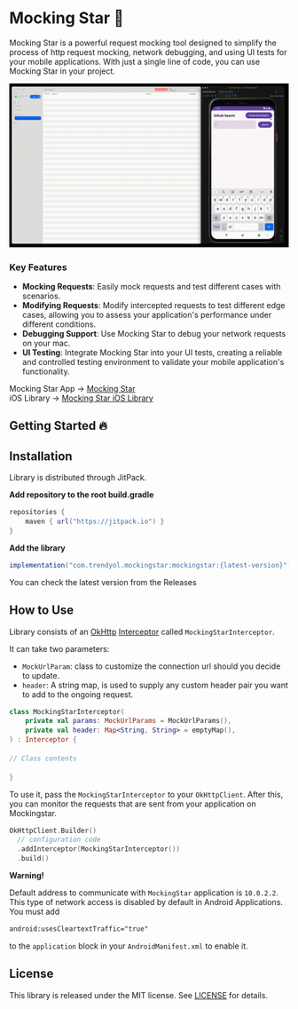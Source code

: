 # Mocking Star 🌟

Mocking Star is a powerful request mocking tool designed to simplify the process of http request mocking, network debugging, and using UI tests for your mobile applications.  With just a single line of code, you can use Mocking Star in your project.

![](/img/demo.gif)

### Key Features

- **Mocking Requests**: Easily mock requests and test different cases with scenarios.
- **Modifying Requests**: Modify intercepted requests to test different edge cases, allowing you to assess your application's performance under different conditions.
- **Debugging Support**: Use Mocking Star to debug your network requests on your mac.
- **UI Testing**: Integrate Mocking Star into your UI tests, creating a reliable and controlled testing environment to validate your mobile application's functionality.

Mocking Star App -> [Mocking Star](https://github.com/Trendyol/mockingstar) <br>
iOS Library -> [Mocking Star iOS Library](https://github.com/Trendyol/mockingstar-ios)

## Getting Started 🔥



## Installation

Library is distributed through JitPack.

**Add repository to the root build.gradle**

```gradle
repositories {
	maven { url("https://jitpack.io") }
}
```

**Add the library**

```gradle
implementation("com.trendyol.mockingstar:mockingstar:{latest-version}")
```

You can check the latest version from the Releases

## How to Use

Library consists of an [OkHttp](https://square.github.io/okhttp/) [Interceptor](https://square.github.io/okhttp/features/interceptors/) called `MockingStarInterceptor`. 

It can take two parameters: 
- `MockUrlParam`: class to customize the connection url should you decide to update.
- `header`: A string map, is used to supply any custom header pair you want to add to the ongoing request.

```kotlin
class MockingStarInterceptor(
	private val params: MockUrlParams = MockUrlParams(),
	private val header: Map<String, String> = emptyMap(),
) : Interceptor {

// Class contents

}
```

To use it, pass the `MockingStarInterceptor` to your `OkHttpClient`. After this, you can monitor the requests that are sent from your application on Mockingstar.

```kotlin
OkHttpClient.Builder()
  // configuration code
  .addInterceptor(MockingStarInterceptor())
  .build()
```

**Warning!**

Default address to communicate with `MockingStar` application is `10.0.2.2`. This type of network access is disabled by default in Android Applications. You must add 

```xml
android:usesCleartextTraffic="true"
```

to the `application` block in your `AndroidManifest.xml` to enable it.


## License

This library is released under the MIT license. See [LICENSE](LICENSE) for details.
